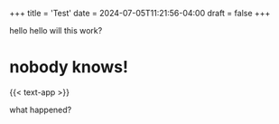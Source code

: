 +++
title = 'Test'
date = 2024-07-05T11:21:56-04:00
draft = false
+++


hello hello
will this work? 

#  nobody knows!

{{< text-app >}}

what happened?

